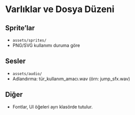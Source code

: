 # Varlıklar ve Dosya Düzeni

## Sprite’lar
- `assets/sprites/`
- PNG/SVG kullanımı duruma göre

## Sesler
- `assets/audio/`
- Adlandırma: tür_kullanım_amacı.wav (örn: jump_sfx.wav)

## Diğer
- Fontlar, UI öğeleri ayrı klasörde tutulur.
